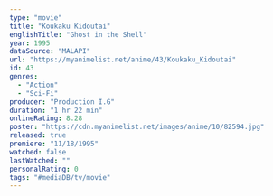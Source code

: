 ```yaml
---
type: "movie"
title: "Koukaku Kidoutai"
englishTitle: "Ghost in the Shell"
year: 1995
dataSource: "MALAPI"
url: "https://myanimelist.net/anime/43/Koukaku_Kidoutai"
id: 43
genres: 
  - "Action"
  - "Sci-Fi"
producer: "Production I.G"
duration: "1 hr 22 min"
onlineRating: 8.28
poster: "https://cdn.myanimelist.net/images/anime/10/82594.jpg"
released: true
premiere: "11/18/1995"
watched: false
lastWatched: ""
personalRating: 0
tags: "#mediaDB/tv/movie"
---
```

